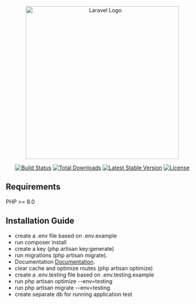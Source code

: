 <p align="center"><a href="https://laravel.com" target="_blank"><img src="https://raw.githubusercontent.com/laravel/art/master/logo-lockup/5%20SVG/2%20CMYK/1%20Full%20Color/laravel-logolockup-cmyk-red.svg" width="400" alt="Laravel Logo"></a></p>

<p align="center">
<a href="https://travis-ci.org/laravel/framework"><img src="https://travis-ci.org/laravel/framework.svg" alt="Build Status"></a>
<a href="https://packagist.org/packages/laravel/framework"><img src="https://img.shields.io/packagist/dt/laravel/framework" alt="Total Downloads"></a>
<a href="https://packagist.org/packages/laravel/framework"><img src="https://img.shields.io/packagist/v/laravel/framework" alt="Latest Stable Version"></a>
<a href="https://packagist.org/packages/laravel/framework"><img src="https://img.shields.io/packagist/l/laravel/framework" alt="License"></a>
</p>

## Requirements
PHP >= 8.0

## Installation Guide
- create a .env file based on .env.example
- run composer install
- create a key (php artisan key:generate)
- run migrations (php artisan migrate).
- Documentation [Documentation](https://documenter.getpostman.com/view/23520495/2s8YYMo1mm).
- clear cache and optimize routes (php artisan optimize)
- create a .env.testing file based on .env.testing.example
- run php artisan optimize --env=testing
- run php artisan migrate --env=testing
- create separate db for running application test

